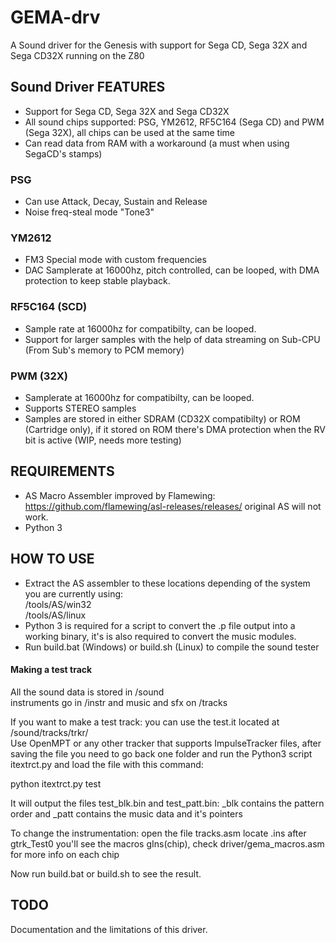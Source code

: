 # GEMA-drv
A Sound driver for the Genesis with support for Sega CD, Sega 32X and Sega CD32X running on the Z80

## Sound Driver FEATURES

* Support for Sega CD, Sega 32X and Sega CD32X<br>
* All sound chips supported: PSG, YM2612, RF5C164 (Sega CD) and PWM (Sega 32X), all chips can be used at the same time<br>
* Can read data from RAM with a workaround (a must when using SegaCD's stamps)<br>

### PSG
* Can use Attack, Decay, Sustain and Release<br>
* Noise freq-steal mode "Tone3"<br>


### YM2612
* FM3 Special mode with custom frequencies<br>
* DAC Samplerate at 16000hz, pitch controlled, can be looped, with DMA protection to keep stable playback.<br>


### RF5C164 (SCD)
* Sample rate at 16000hz for compatibilty, can be looped.<br>
* Support for larger samples with the help of data streaming on Sub-CPU (From Sub's memory to PCM memory)<br>


### PWM (32X)
* Samplerate at 16000hz for compatibilty, can be looped.<br>
* Supports STEREO samples<br>
* Samples are stored in either SDRAM (CD32X compatibilty) or ROM (Cartridge only), if it stored on ROM there's DMA protection when the RV bit is active (WIP, needs more testing)<br>


## REQUIREMENTS

* AS Macro Assembler improved by Flamewing: https://github.com/flamewing/asl-releases/releases/ original AS will not work.<br>
* Python 3<br>

## HOW TO USE

* Extract the AS assembler to these locations depending of the system you are currently using:<br>
/tools/AS/win32<br>
/tools/AS/linux<br>
* Python 3 is required for a script to convert the .p file output into a working binary, it's is also required to convert the music modules.
* Run build.bat (Windows) or build.sh (Linux) to compile the sound tester<br>

#### Making a test track

All the sound data is stored in /sound<br>
instruments go in /instr and music and sfx on /tracks

If you want to make a test track: you can use the test.it located at /sound/tracks/trkr/<br>
Use OpenMPT or any other tracker that supports ImpulseTracker files, after saving the file you need to go back one folder and run the Python3 script itextrct.py and load the file with this command:<br>

python itextrct.py test<br>

It will output the files test_blk.bin and test_patt.bin: _blk contains the pattern order and _patt contains the music data and it's pointers<br>

To change the instrumentation: open the file tracks.asm locate .ins after gtrk_Test0 you'll see the macros gIns(chip), check driver/gema_macros.asm for more info on each chip

Now run build.bat or build.sh to see the result.<br>

## TODO

Documentation and the limitations of this driver.
